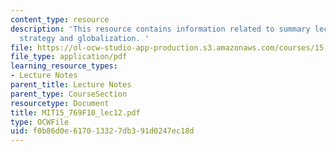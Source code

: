 ```yaml
---
content_type: resource
description: 'This resource contains information related to summary lecture on facilities
  strategy and globalization. '
file: https://ol-ocw-studio-app-production.s3.amazonaws.com/courses/15-769-operations-strategy-fall-2010/f0b86d0e617013327db391d0247ec18d_MIT15_769F10_lec12.pdf
file_type: application/pdf
learning_resource_types:
- Lecture Notes
parent_title: Lecture Notes
parent_type: CourseSection
resourcetype: Document
title: MIT15_769F10_lec12.pdf
type: OCWFile
uid: f0b86d0e-6170-1332-7db3-91d0247ec18d
---
```

